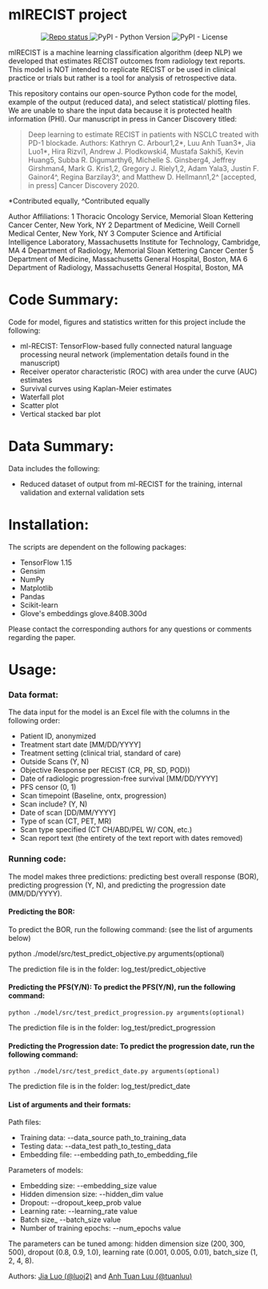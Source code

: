 # mlRECIST project

<!-- Information badges -->
<p align="center">
    <a href="https://www.repostatus.org/#active">
    <img alt="Repo status" src="https://www.repostatus.org/badges/latest/inactive.svg" />
  </a>
  <img alt="PyPI - Python Version" src="https://img.shields.io/pypi/pyversions/dedalus">
  <img alt="PyPI - License" src="https://img.shields.io/pypi/l/dedalus">
</p>

mlRECIST is a machine learning classification algorithm (deep NLP) we developed that estimates RECIST outcomes from radiology text reports. This model is NOT intended to replicate RECIST or be used in clinical practice or trials but rather is a tool for analysis of retrospective data. 

This repository contains our open-source Python code for the model, example of the output (reduced data), and select statistical/ plotting files. We are unable to share the input data because it is protected health information (PHI). Our manuscript in press in Cancer Discovery titled:

>Deep learning to estimate RECIST in patients with NSCLC treated with PD-1 blockade.
>Authors: Kathryn C. Arbour1,2*, Luu Anh Tuan3*, Jia Luo1*, Hira Rizvi1, Andrew J. Plodkowski4, Mustafa Sakhi5, Kevin Huang5, Subba R. Digumarthy6, Michelle S. Ginsberg4, Jeffrey Girshman4, Mark G. Kris1,2, Gregory J. Riely1,2, Adam Yala3, Justin F. Gainor4^, Regina Barzilay3^, and Matthew D. Hellmann1,2^ [accepted, in press] Cancer Discovery 2020.

*Contributed equally, ^Contributed equally 

Author Affiliations: 
1 Thoracic Oncology Service, Memorial Sloan Kettering Cancer Center, New York, NY
2 Department of Medicine, Weill Cornell Medical Center, New York, NY
3 Computer Science and Artificial Intelligence Laboratory, Massachusetts Institute for Technology, Cambridge, MA
4 Department of Radiology, Memorial Sloan Kettering Cancer Center 
5 Department of Medicine, Massachusetts General Hospital, Boston, MA
6 Department of Radiology, Massachusetts General Hospital, Boston, MA

# Code Summary:
Code for model, figures and statistics written for this project include the following:
* ml-RECIST: TensorFlow-based fully connected natural language processing neural network (implementation details found in the manuscript)
* Receiver operator characteristic (ROC) with area under the curve (AUC) estimates
* Survival curves using Kaplan-Meier estimates
* Waterfall plot
* Scatter plot
* Vertical stacked bar plot

# Data Summary:
Data includes the following:
* Reduced dataset of output from ml-RECIST for the training, internal validation and external validation sets

# Installation:
The scripts are dependent on the following packages:
* TensorFlow 1.15
* Gensim
* NumPy
* Matplotlib
* Pandas
* Scikit-learn
* Glove's embeddings glove.840B.300d

Please contact the corresponding authors for any questions or comments regarding the paper.

# Usage:

### Data format: 
The data input for the model is an Excel file with the columns in the following order:
* Patient ID, anonymized 
* Treatment start date [MM/DD/YYYY]
* Treatment setting (clinical trial, standard of care)
* Outside Scans	(Y, N)
* Objective Response per RECIST (CR, PR, SD, POD))
* Date of radiologic progression-free survival [MM/DD/YYYY]
* PFS censor (0, 1)
* Scan timepoint (Baseline, ontx, progression)
* Scan include? (Y, N)
* Date of scan [DD/MM/YYYY]
* Type of scan (CT, PET, MR)
* Scan type specified (CT CH/ABD/PEL W/ CON, etc.)
* Scan report text (the entirety of the text report with dates removed)

### Running code:
The model makes three predictions: predicting best overall response (BOR), predicting progression (Y, N), and predicting the progression date (MM/DD/YYYY).

#### Predicting the BOR: 
To predict the BOR, run the following command: (see the list of arguments below)

  python ./model/src/test_predict_objective.py arguments(optional)

The prediction file is in the folder: log_test/predict_objective

#### Predicting the PFS(Y/N): To predict the PFS(Y/N), run the following command:

    python ./model/src/test_predict_progression.py arguments(optional)

The prediction file is in the folder: log_test/predict_progression

#### Predicting the Progression date: To predict the progression date, run the following command:

    python ./model/src/test_predict_date.py arguments(optional)

The prediction file is in the folder: log_test/predict_date

#### List of arguments and their formats:

Path files:
* Training data: --data_source path_to_training_data
* Testing data: --data_test path_to_testing_data
* Embedding file: --embedding path_to_embedding_file

Parameters of models:
* Embedding size: --embedding_size value 
* Hidden dimension size: --hidden_dim value
* Dropout: --dropout_keep_prob value
* Learning rate: --learning_rate value
* Batch size_ --batch_size value
* Number of training  epochs: --num_epochs value

The parameters can be tuned among: hidden dimension size (200, 300, 500), dropout (0.8, 0.9, 1.0), learning rate (0.001, 0.005, 0.01), batch_size (1, 2, 4, 8). 

Authors: [Jia Luo (@luoj2)](https://github.com/luoj2/) and [Anh Tuan Luu (@tuanluu)](https://github.com/tuanluu)

